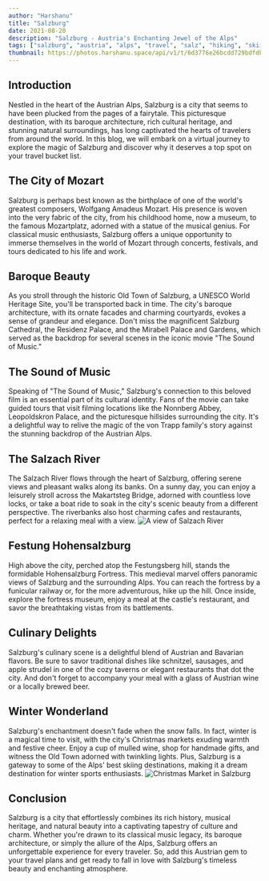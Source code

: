 ```yaml
---
author: "Harshanu"
title: "Salzburg"
date: 2021-08-20
description: "Salzburg - Austria's Enchanting Jewel of the Alps"
tags: ["salzburg", "austria", "alps", "travel", "salz", "hiking", "skiing"]
thumbnail: https://photos.harshanu.space/api/v1/t/6d3776e26bcdd729bdfdb4d8c2d1f62afd6eddda/081gaa0s/fit_1280
---
```


## Introduction
Nestled in the heart of the Austrian Alps, Salzburg is a city that seems to have been plucked from the pages of a fairytale. This picturesque destination, with its baroque architecture, rich cultural heritage, and stunning natural surroundings, has long captivated the hearts of travelers from around the world. In this blog, we will embark on a virtual journey to explore the magic of Salzburg and discover why it deserves a top spot on your travel bucket list.

## The City of Mozart
Salzburg is perhaps best known as the birthplace of one of the world's greatest composers, Wolfgang Amadeus Mozart. His presence is woven into the very fabric of the city, from his childhood home, now a museum, to the famous Mozartplatz, adorned with a statue of the musical genius. For classical music enthusiasts, Salzburg offers a unique opportunity to immerse themselves in the world of Mozart through concerts, festivals, and tours dedicated to his life and work.

## Baroque Beauty
As you stroll through the historic Old Town of Salzburg, a UNESCO World Heritage Site, you'll be transported back in time. The city's baroque architecture, with its ornate facades and charming courtyards, evokes a sense of grandeur and elegance. Don't miss the magnificent Salzburg Cathedral, the Residenz Palace, and the Mirabell Palace and Gardens, which served as the backdrop for several scenes in the iconic movie "The Sound of Music."

## The Sound of Music

Speaking of "The Sound of Music," Salzburg's connection to this beloved film is an essential part of its cultural identity. Fans of the movie can take guided tours that visit filming locations like the Nonnberg Abbey, Leopoldskron Palace, and the picturesque hillsides surrounding the city. It's a delightful way to relive the magic of the von Trapp family's story against the stunning backdrop of the Austrian Alps.

## The Salzach River

The Salzach River flows through the heart of Salzburg, offering serene views and pleasant walks along its banks. On a sunny day, you can enjoy a leisurely stroll across the Makartsteg Bridge, adorned with countless love locks, or take a boat ride to soak in the city's scenic beauty from a different perspective. The riverbanks also host charming cafes and restaurants, perfect for a relaxing meal with a view.
![ A view of Salzach River ](https://photos.harshanu.space/api/v1/t/47b395c48c6e350505fa91b3e68ee06d23055eb5/081gaa0s/fit_1280)

## Festung Hohensalzburg

High above the city, perched atop the Festungsberg hill, stands the formidable Hohensalzburg Fortress. This medieval marvel offers panoramic views of Salzburg and the surrounding Alps. You can reach the fortress by a funicular railway or, for the more adventurous, hike up the hill. Once inside, explore the fortress museum, enjoy a meal at the castle's restaurant, and savor the breathtaking vistas from its battlements.

## Culinary Delights

Salzburg's culinary scene is a delightful blend of Austrian and Bavarian flavors. Be sure to savor traditional dishes like schnitzel, sausages, and apple strudel in one of the cozy taverns or elegant restaurants that dot the city. And don't forget to accompany your meal with a glass of Austrian wine or a locally brewed beer.

## Winter Wonderland

Salzburg's enchantment doesn't fade when the snow falls. In fact, winter is a magical time to visit, with the city's Christmas markets exuding warmth and festive cheer. Enjoy a cup of mulled wine, shop for handmade gifts, and witness the Old Town adorned with twinkling lights. Plus, Salzburg is a gateway to some of the Alps' best skiing destinations, making it a dream destination for winter sports enthusiasts.
![ Christmas Market in Salzburg ](https://photos.harshanu.space/api/v1/t/d37b23bf150eacb9779ded8b73eb8ad9b730024c/081gaa0s/fit_1280)

## Conclusion

Salzburg is a city that effortlessly combines its rich history, musical heritage, and natural beauty into a captivating tapestry of culture and charm. Whether you're drawn to its classical music legacy, its baroque architecture, or simply the allure of the Alps, Salzburg offers an unforgettable experience for every traveler. So, add this Austrian gem to your travel plans and get ready to fall in love with Salzburg's timeless beauty and enchanting atmosphere.